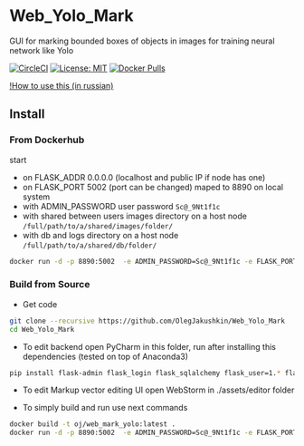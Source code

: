 # Web_Yolo_Mark
GUI for marking bounded boxes of objects in images for training neural network like Yolo 

[![CircleCI](https://circleci.com/gh/OlegJakushkin/Web_Yolo_Mark.svg?style=svg)](https://circleci.com/gh/OlegJakushkin/Web_Yolo_Mark)
[![License: MIT](https://img.shields.io/badge/License-MIT-yellow.svg)](https://opensource.org/licenses/MIT)
[![Docker Pulls](https://img.shields.io/docker/pulls/olejak/web_mark_yolo)](https://hub.docker.com/r/olejak/web_mark_yolo)

[!How to use this (in russian)](https://docs.google.com/presentation/d/e/2PACX-1vQrO13OqmhA_7h5FGCiOuaW9YlVC9iysVQxXnRfP-MWkU3hraF5K1HcQ2KMDROvVg/pub?start=true&loop=true&delayms=30000)

## Install

### From Dockerhub
start
 - on FLASK_ADDR 0.0.0.0 (localhost and public IP if node has one) 
 - on FLASK_PORT 5002 (port can be changed) maped to 8890 on local system
 - with ADMIN_PASSWORD user password `Sc@_9Nt1f1c`
 - with shared between users images directory on a host node `/full/path/to/a/shared/images/folder/`
 - with db and logs directory on a host node `/full/path/to/a/shared/db/folder/`

```bash
docker run -d -p 8890:5002  -e ADMIN_PASSWORD=Sc@_9Nt1f1c -e FLASK_PORT=5002 -e FLASK_ADDR='0.0.0.0' -v /full/path/to/a/shared/images/folder/:/opt/marker/uploads -v /full/path/to/a/shared/db/folder/:/opt/marker/db olejak/web_mark_yolo:latest
```

### Build from Source
 - Get code
```bash
git clone --recursive https://github.com/OlegJakushkin/Web_Yolo_Mark 
cd Web_Yolo_Mark 
```

 - To edit backend open PyCharm in this folder, run after installing this dependencies (tested on top of Anaconda3)
 ```bash
 pip install flask-admin flask_login flask_sqlalchemy flask_user=1.* flask_compress flask_httpauth flask_restplus protobuf flask_dropzone flask_uploads flask-triangle  flask_restful  flask-locale flask-cors Flask-Caching Flask-BabelEx flask_babel
 ```
 
 - To edit Markup vector editing UI open WebStorm in ./assets/editor folder 
 
 - To simply build and run use next commands
```bash
docker build -t oj/web_mark_yolo:latest .
docker run -d -p 8890:5002  -e ADMIN_PASSWORD=Sc@_9Nt1f1c -e FLASK_PORT=5002 -e FLASK_ADDR='0.0.0.0' -v /full/path/to/a/shared/images/folder/:/opt/marker/uploads -v /full/path/to/a/shared/db/folder/:/opt/marker/db olejak/web_mark_yolo:latest
```